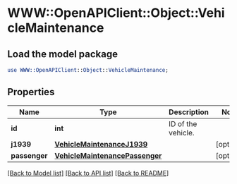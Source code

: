 # WWW::OpenAPIClient::Object::VehicleMaintenance

## Load the model package
```perl
use WWW::OpenAPIClient::Object::VehicleMaintenance;
```

## Properties
Name | Type | Description | Notes
------------ | ------------- | ------------- | -------------
**id** | **int** | ID of the vehicle. | 
**j1939** | [**VehicleMaintenanceJ1939**](VehicleMaintenanceJ1939.md) |  | [optional] 
**passenger** | [**VehicleMaintenancePassenger**](VehicleMaintenancePassenger.md) |  | [optional] 

[[Back to Model list]](../README.md#documentation-for-models) [[Back to API list]](../README.md#documentation-for-api-endpoints) [[Back to README]](../README.md)



